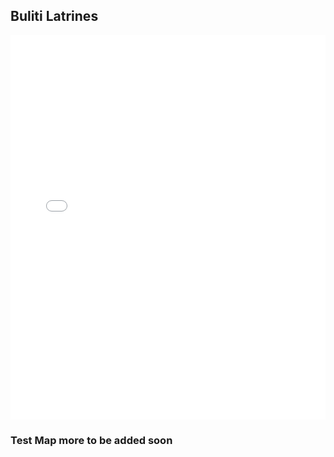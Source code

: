 ## Buliti Latrines

 

<iframe width="100%" height="615" src="qgis2web/index.html" frameborder="0" allowfullscreen=""></iframe>

 


### Test Map more to be  added soon

